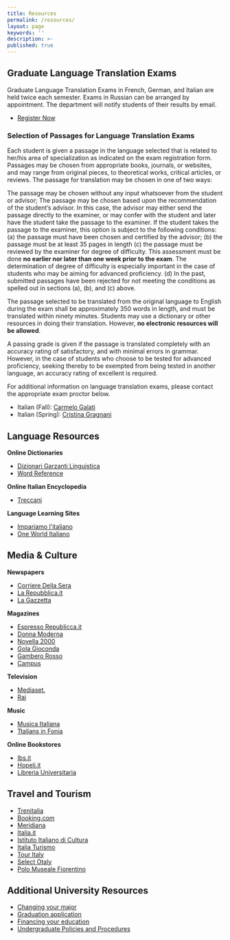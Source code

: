 ```yaml
---
title: Resources
permalink: /resources/
layout: page
keywords: ''
description: >-
published: true
---
```

## Graduate Language Translation Exams
Graduate Language Translation Exams in French, German, and Italian are held twice each semester. Exams in Russian can be arranged by appointment. The department will notify students of their results by email.

- [Register Now](https://form.jotform.com/80604468472157)

### Selection of Passages for Language Translation Exams
Each student is given a passage in the language selected that is related to her/his area of specialization as indicated on the exam registration form. Passages may be chosen from appropriate books, journals, or websites, and may range from original pieces, to theoretical works, critical articles, or reviews. The passage for translation may be chosen in one of two ways:

The passage may be chosen without any input whatsoever from the student or advisor;
The passage may be chosen based upon the recommendation of the student’s advisor. In this case, the advisor may either send the passage directly to the examiner, or may confer with the student and later have the student take the passage to the examiner. If the student takes the passage to the examiner, this option is subject to the following conditions:
(a) the passage must have been chosen and certified by the advisor;
(b) the passage must be at least 35 pages in length
(c) the passage must be reviewed by the examiner for degree of difficulty. This assessment must be done **no earlier nor later than one week prior to the exam**. The determination of degree of difficulty is especially important in the case of students who may be aiming for advanced proficiency.
(d) In the past, submitted passages have been rejected for not meeting the conditions as spelled out in sections (a), (b), and (c) above.

The passage selected to be translated from the original language to English during the exam shall be approximately 350 words in length, and must be translated within ninety minutes. Students may use a dictionary or other resources in doing their translation. However, **no electronic resources will be allowed**. 

A passing grade is given if the passage is translated completely with an accuracy rating of satisfactory, and with minimal errors in grammar. However, in the case of students who choose to be tested for advanced proficiency, seeking thereby to be exempted from being tested in another language, an accuracy rating of excellent is required.

For additional information on language translation exams, please contact the appropriate exam proctor below.

- Italian (Fall): [Carmelo Galati](mailto:cgalati@temple.edu)
- Italian (Spring): [Cristina Gragnani](gragnani@temple.edu) 

## Language Resources

**Online Dictionaries**
- [Dizionari Garzanti Linguistica](www.garzantilinguistica.it)
- [Word Reference](www.wordreference.com)

**Online Italian Encyclopedia**
- [Treccani](www.treccani.it)

**Language Learning Sites**
- [Impariamo l'italiano](www.impariamoitaliano.com)
- [One World Italiano](www.oneworlditaliano.com)

## Media & Culture

**Newspapers**
- [Corriere Della Sera](www.corriere.it)  
- [La Repubblica.it](www.repubblica.it)
- [La Gazzetta](www.gazzetta.it)

**Magazines**
- [Espresso Republicca.it](www.espresso.republicca.it)
- [Donna Moderna](www.donnamoderna.com)
- [Novella 2000](www.novella2000.it)
- [Gola Gioconda](www.golagioconda.it)
- [Gambero Rosso](www.gamberorosso.it)
- [Campus](www.campus.it)

**Television**
- [Mediaset.](www.mediaset.it)
- [Rai](www.rai.it)

**Music**
- [Musica Italiana](www.musicaitaliana.com)
- [Ttalians in Fonia](www.italiansinfonia.com/stations.htm)

**Online Bookstores**
- [Ibs.it](www.ibs.it)
- [Hopeli.it](www.hoepli.it)
- [Libreria Universitaria](www.libreriauniversitaria.it)

## Travel and Tourism
- [Trenitalia](www.trenitalia.com)
- [Booking.com](www.booking.com)
- [Meridiana](www.meridiana.it)
- [Italia.it](www.italia.it)
- [Istituto Italiano di Cultura](www.iicwashington.esteri.it/IIC_Washington)
- [Italia Turismo](www.italiaturismo.com)
- [Tour Italy](www.touritaly.org)
- [Select Otaly](www.selectitaly.com)
- [Polo Museale Fiorentino](www.polomuseale.firenze.it)

## Additional University Resources
- [Changing your major](http://www.temple.edu/studentaffairs/orientation/freshman-orientation/changing-your-major.asp)
- [Graduation application](http://www.temple.edu/registrar/students/graduation/)
- [Financing your education](http://sfs.temple.edu/)
- [Undergraduate Policies and Procedures](http://bulletin.temple.edu/undergraduate/academic-policies/)
